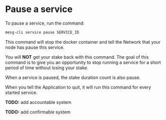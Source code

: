 # Pause a service

To pause a service, run the command:

```bash
mesg-cli service pause SERVICE_ID
```

This command will stop the docker container and tell the Network that your node has pause this service.

You will **NOT** get your stake back with this command. The goal of this command is to give you an opportunity to stop running a service for a short period of time without losing your stake.

When a service is paused, the stake duration count is also pause.

When you tell the Application to quit, it will run this command for every started service.

**TODO:** add accountable system

**TODO:** add confirmable system

